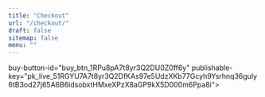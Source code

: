 ```yaml
---
title: "Checkout"
url: "/checkout/"
draft: false
sitemap: false
menu: ""
---
```


<div id="buy-button-container"></div>

<script async src="https://js.stripe.com/v3/buy-button.js"></script>

<stripe-buy-button>
  buy-button-id="buy_btn_1RPu8pA7t8yr3Q2DU0Z0ff6y"
  publishable-key="pk_live_51RGYU7A7t8yr3Q2DfKAs97e5UdzXKb77Gcyh9Ysrhnq36guly6tB3od27j65A6B6idsobxtHMxeXPzX8aGP9kX5D000m6Ppa8i">
</stripe-buy-button>

